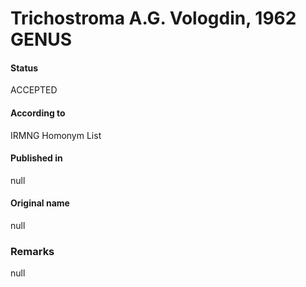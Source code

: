 # Trichostroma A.G. Vologdin, 1962 GENUS

#### Status
ACCEPTED

#### According to
IRMNG Homonym List

#### Published in
null

#### Original name
null

### Remarks
null